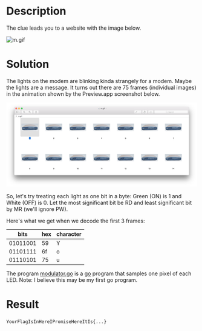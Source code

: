 
# Description

The clue leads you to a website with the image below.

![m.gif](m.gif)

# Solution

The lights on the modem are blinking kinda strangely for a modem.
Maybe the lights are a message.  It turns out there are 75 frames
(individual images) in the animation shown by the Preview.app
screenshot below.

![frames.png](frames.png)

So, let's try treating each light as one bit in a byte: Green (ON) is 1
and White (OFF) is 0. Let the most significant bit be RD and least
significant bit by MR (we'll ignore PW).

Here's what we get when we decode the first 3 frames:

| bits     | hex | character |
| -------- | --- | --------- |
| 01011001 |  59 | Y         |
| 01101111 |  6f | o         |
| 01110101 |  75 | u         |

The program [modulator.go](modulator.go) is a
[go](https://golang.org/) program that samples one pixel of
each LED.  Note: I believe this may be my first go program.

# Result

`YourFlagIsInHereIPromiseHereItIs{...}`
